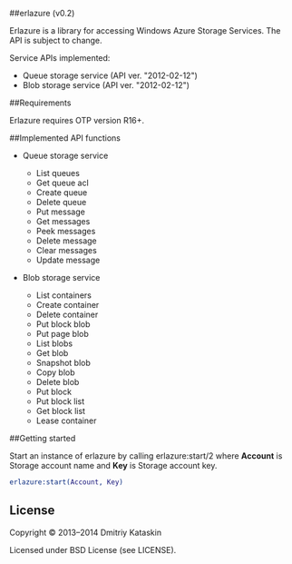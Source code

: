 ##erlazure (v0.2)

Erlazure is a library for accessing Windows Azure Storage Services. The API is subject to change.

Service APIs implemented:
* Queue storage service (API ver. "2012-02-12")
* Blob storage service (API ver. "2012-02-12")

##Requirements

Erlazure requires OTP version R16+.

##Implemented API functions
* Queue storage service
  * List queues
  * Get queue acl
  * Create queue
  * Delete queue
  * Put message
  * Get messages
  * Peek messages
  * Delete message
  * Clear messages
  * Update message
  
* Blob storage service
  * List containers
  * Create container
  * Delete container
  * Put block blob
  * Put page blob
  * List blobs
  * Get blob
  * Snapshot blob
  * Copy blob
  * Delete blob
  * Put block
  * Put block list
  * Get block list
  * Lease container
  
##Getting started

Start an instance of erlazure by calling erlazure:start/2 where **Account** is Storage account name and **Key** is Storage account key.
```erlang
erlazure:start(Account, Key)
```

## License

Copyright © 2013–2014 Dmitriy Kataskin

Licensed under BSD License (see LICENSE).
